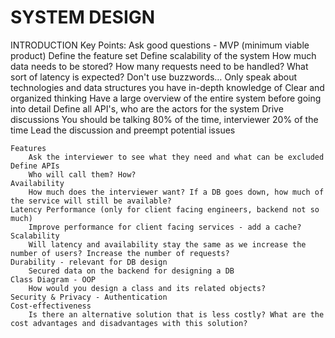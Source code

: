 # SYSTEM DESIGN


INTRODUCTION
Key Points:
	Ask good questions - MVP (minimum viable product)
		Define the feature set
		Define scalability of the system
			How much data needs to be stored? How many requests need to be handled? What sort of latency is expected?
	Don't use buzzwords…
		Only speak about technologies and data structures you have in-depth knowledge of
	Clear and organized thinking
		Have a large overview of the entire system before going into detail
		Define all API's, who are the actors for the system
	Drive discussions
		You should be talking 80% of the time, interviewer 20% of the time
		Lead the discussion and preempt potential issues
	
	Features
		Ask the interviewer to see what they need and what can be excluded
	Define APIs
		Who will call them? How?
	Availability
		How much does the interviewer want? If a DB goes down, how much of the service will still be available?
	Latency Performance (only for client facing engineers, backend not so much)
		Improve performance for client facing services - add a cache?
	Scalability
		Will latency and availability stay the same as we increase the number of users? Increase the number of requests?
	Durability - relevant for DB design 
		Secured data on the backend for designing a DB
	Class Diagram - OOP
		How would you design a class and its related objects?
	Security & Privacy - Authentication
	Cost-effectiveness
		Is there an alternative solution that is less costly? What are the cost advantages and disadvantages with this solution?
